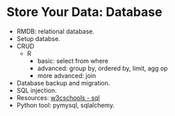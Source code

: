 # Store Your Data: Database

- RMDB: relational database.
- Setup databse.
- CRUD
  - R
    - basic: select from where
    - advanced: group by, ordered by, limit, agg op
    - more advanced: join
- Database backup and migration.
- SQL injection.
- Resources: [w3cschools - sql](https://www.w3schools.com/sql/default.asp)
- Python tool: pymysql, sqlalchemy.
